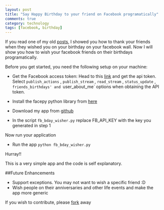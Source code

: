 ```yaml
---
layout: post
title: "Say Happy Birthday to your friend on Facebook programatically"
comments: true
category: technology
tags: [facebook, birthday]
---
```


If you read one of my old [posts](http://pradeepnayak.in/technology/2012/08/13/programatically-responding-to-your-bday-wishes-on-facebook/), I showed you how to thank your friends when they wished you on your birthday on your facebook wall. Now I will show you how to wish your facebook friends on their birthdays programatically. 

Before you get started, you need the following setup on your machine:

 * Get the Facebook access token: Head to this [link](https://developers.facebook.com/tools/explorer) and get the api token. Select `publish_actions` , `publish_stream` , `read_stream` , `status_update` , `friends_birthdays' and `user_about_me` options when obtaining the API token. 

 * Install the facepy python library from [here](https://facepy.readthedocs.org/en/latest/)

 * Download my app from [github](https://github.com/pradeep1288/fb_bday_wisher)

 * In the script `fb_bday_wisher.py` replace FB\_API\_KEY with the key you generated in step 1

Now run your application

 * Run the app `python fb_bday_wisher.py`

 Hurray!!

 This is a very simple app and the code is self explanatory. 

 ##Future Enhancements

 * Support exceptions. You may not want to wish a specific friend :D
 * Wish people on their anniversaries and other life events and make the app more generic

 If you wish to contribute, please [fork](https://github.com/pradeep1288/fb_bday_wisher) away 

